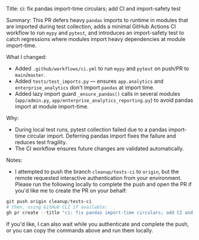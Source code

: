 Title: ci: fix pandas import-time circulars; add CI and import-safety test

Summary:
This PR defers heavy `pandas` imports to runtime in modules that are imported during test collection, adds a minimal GitHub Actions CI workflow to run `mypy` and `pytest`, and introduces an import-safety test to catch regressions where modules import heavy dependencies at module import-time.

What I changed:
- Added `.github/workflows/ci.yml` to run `mypy` and `pytest` on push/PR to `main`/`master`.
- Added `tests/test_imports.py` — ensures `app.analytics` and `enterprise_analytics` don't import `pandas` at import time.
- Added lazy import guard `_ensure_pandas()` calls in several modules (`app/admin.py`, `app/enterprise_analytics_reporting.py`) to avoid pandas import at module import-time.

Why:
- During local test runs, pytest collection failed due to a pandas import-time circular import. Deferring pandas import fixes the failure and reduces test fragility.
- The CI workflow ensures future changes are validated automatically.

Notes:
- I attempted to push the branch `cleanup/tests-ci` to `origin`, but the remote requested interactive authentication from your environment. Please run the following locally to complete the push and open the PR if you'd like me to create the PR on your behalf:

```powershell
git push origin cleanup/tests-ci
# then, using GitHub CLI if available:
gh pr create --title "ci: fix pandas import-time circulars; add CI and import-safety test" --body-file PULL_REQUEST_DRAFT.md --base main
```

If you'd like, I can also wait while you authenticate and complete the push, or you can copy the commands above and run them locally.
